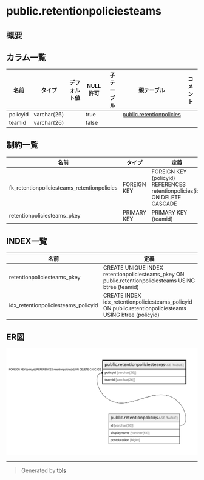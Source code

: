 # public.retentionpoliciesteams

## 概要

## カラム一覧

| 名前       | タイプ         | デフォルト値       | NULL許可   | 子テーブル      | 親テーブル                                                   | コメント     |
| -------- | ----------- | ------------ | -------- | ---------- | ------------------------------------------------------- | -------- |
| policyid | varchar(26) |              | true     |            | [public.retentionpolicies](public.retentionpolicies.md) |          |
| teamid   | varchar(26) |              | false    |            |                                                         |          |

## 制約一覧

| 名前                                          | タイプ         | 定義                                                                        |
| ------------------------------------------- | ----------- | ------------------------------------------------------------------------- |
| fk_retentionpoliciesteams_retentionpolicies | FOREIGN KEY | FOREIGN KEY (policyid) REFERENCES retentionpolicies(id) ON DELETE CASCADE |
| retentionpoliciesteams_pkey                 | PRIMARY KEY | PRIMARY KEY (teamid)                                                      |

## INDEX一覧

| 名前                                  | 定義                                                                                                       |
| ----------------------------------- | -------------------------------------------------------------------------------------------------------- |
| retentionpoliciesteams_pkey         | CREATE UNIQUE INDEX retentionpoliciesteams_pkey ON public.retentionpoliciesteams USING btree (teamid)    |
| idx_retentionpoliciesteams_policyid | CREATE INDEX idx_retentionpoliciesteams_policyid ON public.retentionpoliciesteams USING btree (policyid) |

## ER図

![er](public.retentionpoliciesteams.svg)

---

> Generated by [tbls](https://github.com/k1LoW/tbls)
